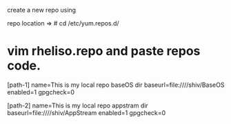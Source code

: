 create a new repo using 

repo location => # cd /etc/yum.repos.d/

# vim rheliso.repo and paste repos code.

[path-1]
name=This is my local repo baseOS dir
baseurl=file:////shiv/BaseOS
enabled=1
gpgcheck=0

[path-2]
name=This is my local repo appstram dir
baseurl=file:////shiv/AppStream
enabled=1
gpgcheck=0
